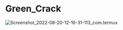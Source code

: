 # Green_Crack



![Screenshot_2022-08-20-12-16-31-113_com.termux](https://user-images.githubusercontent.com/109971912/Screenshot_2022-08-20-12-16-31-113_com.termux.jpg)

